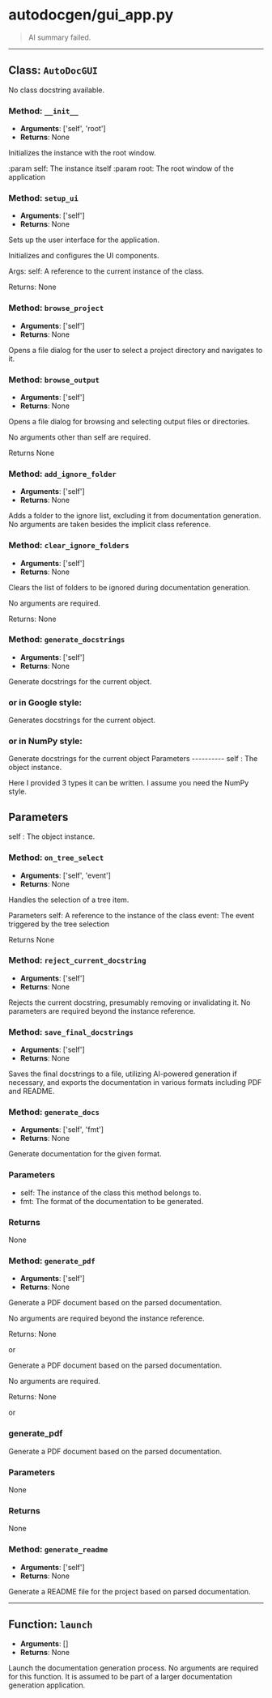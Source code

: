 # autodocgen/gui_app.py

> AI summary failed.


---


## Class: `AutoDocGUI`

No class docstring available.


### Method: `__init__`
- **Arguments**: ['self', 'root']
- **Returns**: None

Initializes the instance with the root window.

 :param self: The instance itself
 :param root: The root window of the application

### Method: `setup_ui`
- **Arguments**: ['self']
- **Returns**: None

Sets up the user interface for the application.

 Initializes and configures the UI components.

 Args:
     self: A reference to the current instance of the class.

 Returns:
     None

### Method: `browse_project`
- **Arguments**: ['self']
- **Returns**: None

Opens a file dialog for the user to select a project directory and navigates to it.

### Method: `browse_output`
- **Arguments**: ['self']
- **Returns**: None

Opens a file dialog for browsing and selecting output files or directories. 

No arguments other than self are required. 

Returns None

### Method: `add_ignore_folder`
- **Arguments**: ['self']
- **Returns**: None

Adds a folder to the ignore list, excluding it from documentation generation. 
No arguments are taken besides the implicit class reference.

### Method: `clear_ignore_folders`
- **Arguments**: ['self']
- **Returns**: None

Clears the list of folders to be ignored during documentation generation. 

No arguments are required. 

Returns: None

### Method: `generate_docstrings`
- **Arguments**: ['self']
- **Returns**: None

Generate docstrings for the current object.

### or in Google style:
Generates docstrings for the current object. 

### or in NumPy style:
Generate docstrings for the current object
         Parameters
         ----------
         self : 
             The object instance. 

Here I provided 3 types it can be written. I assume you need the NumPy style.

 
Parameters
----------
self : 
    The object instance.

### Method: `on_tree_select`
- **Arguments**: ['self', 'event']
- **Returns**: None

Handles the selection of a tree item.

 
Parameters
self: A reference to the instance of the class
event: The event triggered by the tree selection 

Returns
None

### Method: `reject_current_docstring`
- **Arguments**: ['self']
- **Returns**: None

Rejects the current docstring, presumably removing or invalidating it. 
No parameters are required beyond the instance reference.

### Method: `save_final_docstrings`
- **Arguments**: ['self']
- **Returns**: None

Saves the final docstrings to a file, utilizing AI-powered generation if necessary, 
and exports the documentation in various formats including PDF and README.

### Method: `generate_docs`
- **Arguments**: ['self', 'fmt']
- **Returns**: None

Generate documentation for the given format.

### Parameters
* self: The instance of the class this method belongs to.
* fmt: The format of the documentation to be generated.

### Returns
None

### Method: `generate_pdf`
- **Arguments**: ['self']
- **Returns**: None

Generate a PDF document based on the parsed documentation.

No arguments are required beyond the instance reference.

Returns: None 

or 

Generate a PDF document based on the parsed documentation.

No arguments are required.

Returns: None 

or

### generate_pdf 
 Generate a PDF document based on the parsed documentation. 

### Parameters
 None 

### Returns 
 None

### Method: `generate_readme`
- **Arguments**: ['self']
- **Returns**: None

Generate a README file for the project based on parsed documentation.




---


## Function: `launch`
- **Arguments**: []
- **Returns**: None

Launch the documentation generation process. 
No arguments are required for this function. 
It is assumed to be part of a larger documentation generation application.

